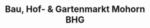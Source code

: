 ---
title: "Bau, Hof- & Gartenmarkt Mohorn BHG"
url: /wilsdruff/bau-hof-und-gartenmarkt-mohorn-bhg/
shop: Baumarkt
---